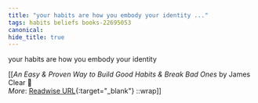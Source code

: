 ```yaml
---
title: "your habits are how you embody your identity ..."
tags: habits beliefs books-22695053
canonical: 
hide_title: true
---
```


your habits are how you embody your identity


[[<cite>_An Easy & Proven Way to Build Good Habits & Break Bad Ones_</cite> by James Clear 📕<br>
_More_: [Readwise URL](https://readwise.io/open/446271369){:target="_blank"}
::wrap]]